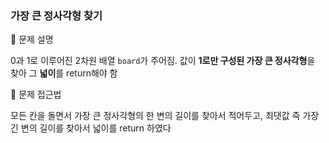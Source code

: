 ### 가장 큰 정사각형 찾기

📌 문제 설명

0과 1로 이루어진 2차원 배열 `board`가 주어짐. 값이 **1로만 구성된 가장 큰 정사각형**을 찾아 그 **넓이**를 return해야 함

📌 문제 접근법

모든 칸을 돌면서 가장 큰 정사각형의 한 변의 길이를 찾아서 적어두고, 최댓값 즉 가장 긴 변의 길이를 찾아서 넓이를 return 하였다
